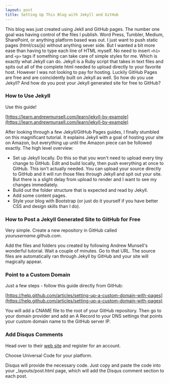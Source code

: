 ```yaml
---
layout: post
title: Setting Up This Blog with Jekyll and GitHub
---
```


This blog was just created using Jekll and GitHub pages.  The number one goal was having control of the files I publish. Word Press, Tumbler, Medium, SharePoint, or anything platform based was out.  I just want to push static pages (html/css/js) without anything sever side.  But I wanted a bit more ease than having to type each line of HTML myself.  No need to insert `<h1>` and `<p>` tags if something can take care of simple styles for me.  Which is exactly what Jekyll can do.  Jekyll is a Ruby script that takes in text files and spits out all of the complete html needed to upload directly to your favorite host.  However I was not looking to pay for hosting.  Luckily GitHub Pages are free and are coincidently built on Jekyll as well.  So how do you use Jekyll?  And how do you post your Jekyll generated site for free to GitHub?

### How to Use Jekyll

Use this guide!

[https://learn.andrewmunsell.com/learn/jekyll-by-example](https://learn.andrewmunsell.com/learn/jekyll-by-example)

After looking through a few Jekyll/GitHub Pages guides, I finally stumbled on this magnificant tutorial.  It explains Jekyll with a goal of hosting your site on Amazon, but everything up until the Amazon piece can be followed exactly.  The high level overview:

<!-- more -->

*	Set up Jekyll locally.  Do this so that you won't need to upload every tiny change to GitHub.  Edit and build locally, then push everything at once to GitHub. This isn't actually needed.  You can upload your source directly to GitHub and it will run those files through Jekyll and spit out your site.  But there is a slight delay from upload to render and I want to see my changes immediately.
*	Build out the folder structure that is expected and read by Jekyll.
*	Add some content pages.
*	Style your blog with Bootstrap (or just do it yourself if you have better CSS and design skills than I do).

### How to Post a Jekyll Generated Site to GitHub for Free

Very simple.  Create a new repository in GitHub called *yourusername*.github.com.

Add the files and folders you created by following Andrew Munsell's wonderful tutorial.  Wait a couple of minutes.  Go to that URL.  The source files are automatically ran through Jekyll by GitHub and your site will magically appear.

### Point to a Custom Domain

Just a few steps - follow this guide directly from GitHub:

[https://help.github.com/articles/setting-up-a-custom-domain-with-pages](https://help.github.com/articles/setting-up-a-custom-domain-with-pages)

You will add a CNAME file to the root of your GitHub repository. Then go to your domain provider and add an A Record to your DNS settings that points your custom domain name to the GitHub server IP.

### Add Disqus Comments

Head over to their [web site](http://disqus.com/) and register for an account.

Choose Universal Code for your platform.

Disqus will provide the necessary code.  Just copy and paste the code into your _layouts/post.html page, which will add the Disqus comment section to each post.

